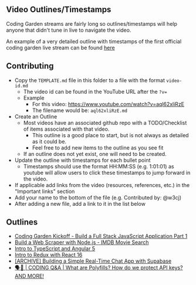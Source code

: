 ## Video Outlines/Timestamps

Coding Garden streams are fairly long so outlines/timestamps will help anyone that didn't tune in live to navigate the video.

An example of a very detailed outline with timestamps of the first official coding garden live stream can be found [here](aql62xliRzE.md)

## Contributing

* Copy the `TEMPLATE.md` file in this folder to a file with the format `video-id.md`
  * The video id can be found in the YouTube URL after the `?v=`
  * Example
    * For this video: https://www.youtube.com/watch?v=aql62xliRzE
    * The filename would be: `aql62xliRzE.md`
* Create an Outline
  * Most videos have an associated github repo with a TODO/Checklist of items associated with that video.
    * This outline is a good place to start, but is not always as detailed as it could be.
    * Feel free to add new items to the outline as you see fit
  * If an outline does not yet exist, one will need to be created.
* Update the outline with timestamps for each bullet point
  * Timestamps should use the format HH:MM:SS (e.g. 1:01:01) as youtube will allow users to click these timestamps to jump forward in the video.
* If applicable add links from the video (resources, references, etc.) in the "Important links" section
* Add your name to the bottom of the file (e.g. Contributed by: @w3cj)
* After adding a new file, add a link to it in the list below

## Outlines

* [Coding Garden Kickoff - Build a Full Stack JavaScript Application Part 1](aql62xliRzE.md)
* [Build a Web Scraper with Node.js - IMDB Movie Search](U0btOGPwrIY.md)
* [Intro to TypeScript and Angular 5](kChBiDhdSVA.md)
* [Intro to Redux with React 16](_l8z3TTlQQo.md)
* [\[ARCHIVE\] Building a Simple Real-Time Chat App with Supabase](C29kMuMTmKQ.md)
* [🗣💬 | CODING Q&A | What are Polyfills? How do we protect API keys? AND MORE!](uMfCYQfHtzo.md)
